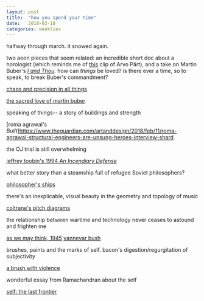 ```yaml
---
layout: post
title:  "how you spend your time"
date:   2018-03-18
categories: weeklies
---
```


halfway through march. it snowed again. 


two aeon pieces that seem related: an incredible short doc about a horologist (which reminds me of [this](https://www.youtube.com/watch?v=c08i_9gumJs) clip of Arvo Pärt), and a take on Martin Buber's [*I and Thou*](https://en.wikipedia.org/wiki/I_and_Thou). how can *things* be loved? is there ever a time, so to speak, to break Buber's commandment? 

[chaos and precision in all things](https://aeon.co/videos/finding-chaos-and-precision-in-all-things-a-philosophy-of-watchmaking)

[the sacred love of martin buber](https://aeon.co/essays/all-real-living-is-meeting-the-sacred-love-of-martin-buber)


speaking of things-- a story of buildings and strength

[roma agrawal's *Built*]https://www.theguardian.com/artanddesign/2018/feb/11/roma-agrawal-structural-engineers-are-unsung-heroes-interview-shard


the OJ trial is still overwhelming 

[jeffrey toobin's 1994 *An Incendiary Defense*](https://www.newyorker.com/magazine/1994/07/25/an-incendiary-defense)


what better story than a steamship full of refugee Soviet philosophers?

[philosopher's ships](https://en.wikipedia.org/wiki/Philosophers%27_ships)


there's an inexplicable, visual beauty in the geometry and topology of music

[coltrane's pitch diagrams](https://medium.com/@lucas_gonze/coltrane-pitch-diagrams-e25b7d9f5093)


the relationship between wartime and technology never ceases to astound and frighten me 

[as we may think, 1945](https://www.theatlantic.com/magazine/archive/1945/07/as-we-may-think/303881/)
[vannevar bush](https://en.wikipedia.org/wiki/Vannevar_Bush)


brushes, paints and the marks of self. bacon's digestion/regurgitation of subjectivity 

[a brush with violence](https://www.youtube.com/watch?v=MgrO5za0lSY)


wonderful essay from Ramachandran about the self 

[self: the last frontier](https://www.edge.org/conversation/self-awareness-the-last-frontier)